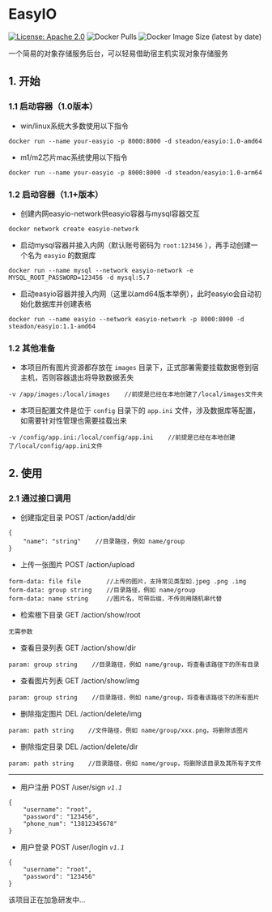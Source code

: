 # EasyIO

[![License: Apache 2.0](https://img.shields.io/badge/License-Apache%202.0-blue.svg)](https://opensource.org/licenses/Apache-2.0)
![Docker Pulls](https://img.shields.io/docker/pulls/steadon/easyio?color=green)
![Docker Image Size (latest by date)](https://img.shields.io/docker/image-size/steadon/easyio)

一个简易的对象存储服务后台，可以轻易借助宿主机实现对象存储服务

## 1. 开始

### 1.1 启动容器（1.0版本）

- win/linux系统大多数使用以下指令

```
docker run --name your-easyio -p 8000:8000 -d steadon/easyio:1.0-amd64
```

- m1/m2芯片mac系统使用以下指令

```
docker run --name your-easyio -p 8000:8000 -d steadon/easyio:1.0-arm64
```

### 1.2 启动容器（1.1+版本）

- 创建内网easyio-network供easyio容器与mysql容器交互

```
docker network create easyio-network
```

- 启动mysql容器并接入内网（默认账号密码为 `root:123456` ），再手动创建一个名为 `easyio` 的数据库

```
docker run --name mysql --network easyio-network -e MYSQL_ROOT_PASSWORD=123456 -d mysql:5.7
```

- 启动easyio容器并接入内网（这里以amd64版本举例），此时easyio会自动初始化数据库并创建表格

```
docker run --name easyio --network easyio-network -p 8000:8000 -d steadon/easyio:1.1-amd64
```

### 1.2 其他准备

- 本项目所有图片资源都存放在 `images` 目录下，正式部署需要挂载数据卷到宿主机，否则容器退出将导致数据丢失

```
-v /app/images:/local/images    //前提是已经在本地创建了/local/images文件夹
```

- 本项目配置文件是位于 `config` 目录下的 `app.ini` 文件，涉及数据库等配置，如需要针对性管理也需要挂载出来

```
-v /config/app.ini:/local/config/app.ini    //前提是已经在本地创建了/local/config/app.ini文件
```

## 2. 使用

### 2.1 通过接口调用

- 创建指定目录 POST /action/add/dir

```
{
    "name": "string"    //目录路径，例如 name/group
}
```

- 上传一张图片 POST /action/upload

```
form-data: file file       //上传的图片，支持常见类型如.jpeg .png .img
form-data: group string    //目录路径，例如 name/group
form-data: name string     //图片名，可带后缀，不传则用随机串代替
```

- 检索根下目录 GET /action/show/root

```
无需参数
```

- 查看目录列表 GET /action/show/dir

```
param: group string    //目录路径，例如 name/group，将查看该路径下的所有目录
```

- 查看图片列表 GET /action/show/img

```
param: group string    //目录路径，例如 name/group，将查看该路径下的所有图片
```

- 删除指定图片 DEL /action/delete/img

```
param: path string    //文件路径，例如 name/group/xxx.png，将删除该图片
```

- 删除指定目录 DEL /action/delete/dir

```
param: path string    //目录路径，例如 name/group，将删除该目录及其所有子文件
```

---

- 用户注册 POST /user/sign _`v1.1`_

```
{
    "username": "root",
    "password": "123456",
    "phone_num": "13812345678"
}
```

- 用户登录 POST /user/login _`v1.1`_

```
{
    "username": "root",
    "password": "123456"
}
```

该项目正在加急研发中...

